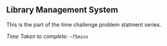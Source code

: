 ## Library Management System

This is the part of the time challenge problem statment series.

_Time Taken to complete: `~75mins`_
